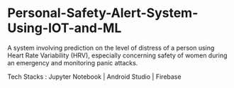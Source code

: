 # Personal-Safety-Alert-System-Using-IOT-and-ML

A system involving prediction on the level of distress of a person using Heart Rate Variability (HRV), especially concerning safety of women during an emergency and monitoring panic attacks.

Tech Stacks : Jupyter Notebook | Android Studio | Firebase



